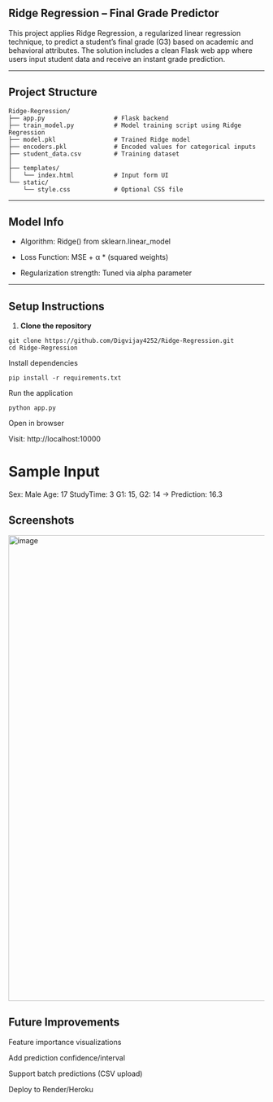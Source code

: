 <!-- # Ridge-Regression

<img width="1907" height="915" alt="image" src="https://github.com/user-attachments/assets/638883c5-ea3f-401c-a37a-a5818ee9ae06" /> -->

## Ridge Regression – Final Grade Predictor

This project applies Ridge Regression, a regularized linear regression technique, to predict a student’s final grade (G3) based on academic and behavioral attributes. The solution includes a clean Flask web app where users input student data and receive an instant grade prediction.

---

## Project Structure

```
Ridge-Regression/
├── app.py                   # Flask backend
├── train_model.py           # Model training script using Ridge Regression
├── model.pkl                # Trained Ridge model
├── encoders.pkl             # Encoded values for categorical inputs
├── student_data.csv         # Training dataset
│
├── templates/
│   └── index.html           # Input form UI
└── static/
    └── style.css            # Optional CSS file

```

---

## Model Info

- Algorithm: Ridge() from sklearn.linear_model

- Loss Function: MSE + α \* (squared weights)

- Regularization strength: Tuned via alpha parameter

---

## Setup Instructions

1. **Clone the repository**

```
git clone https://github.com/Digvijay4252/Ridge-Regression.git
cd Ridge-Regression
```

Install dependencies

```
pip install -r requirements.txt
```

Run the application

```
python app.py
```

Open in browser

Visit: http://localhost:10000

# Sample Input

Sex: Male
Age: 17
StudyTime: 3
G1: 15, G2: 14
→ Prediction: 16.3

## Screenshots

<img width="1907" height="915" alt="image" src="https://github.com/user-attachments/assets/638883c5-ea3f-401c-a37a-a5818ee9ae06" />

## Future Improvements

Feature importance visualizations

Add prediction confidence/interval

Support batch predictions (CSV upload)

Deploy to Render/Heroku
